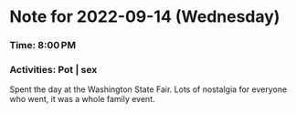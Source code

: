 # Note for 2022-09-14 (Wednesday)
### Time: 8:00 PM
### Activities: Pot | sex

Spent the day at the Washington State Fair. Lots of nostalgia for everyone who went, it was a whole family event.
